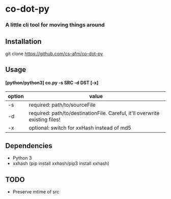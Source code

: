# co-dot-py
### A little cli tool for moving things around

## Installation

git clone https://github.com/cs-afm/co-dot-py

## Usage

#### [python/python3] co.py -s SRC -d DST [-x]

option | value
------------ | -------------
-s| required: path/to/sourceFile
-d | required: path/to/destinationFile. Careful, it'll overwrite existing files!
-x | optional: switch for xxHash instead of md5

## Dependencies

* Python 3
* xxhash (pip install xxhash/pip3 install xxhash)

## TODO

* Preserve mtime of src

